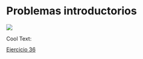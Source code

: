 # Problemas introductorios

![](https://images.cooltext.com/5140672.png)

<a href="http://es.cooltext.com" target="_top"><img src="https://cooltext.com/images/ct_pixel.gif" width="80" height="15" alt="Cool Text: Generador de Logotipos y Gráficos." border="0" /></a>

[Ejercicio 36]( https://alain2701.github.io/problemasintroductorios/Ejercicio36)
